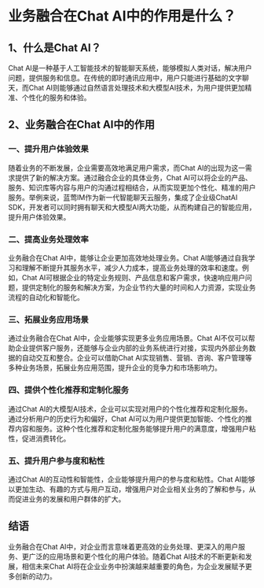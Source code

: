 # 业务融合在Chat AI中的作用是什么？

## 1、什么是Chat AI？

Chat AI是一种基于人工智能技术的智能聊天系统，能够模拟人类对话，解决用户问题，提供服务和信息。在传统的即时通讯应用中，用户只能进行基础的文字聊天，而Chat AI则能够通过自然语言处理技术和大模型AI技术，为用户提供更加精准、个性化的服务和体验。

## 2、业务融合在Chat AI中的作用

### 一、提升用户体验效果

随着业务的不断发展，企业需要高效地满足用户需求，而Chat AI的出现为这一需求提供了新的解决方案。通过融合企业的具体业务，Chat AI可以将企业的产品、服务、知识库等内容与用户的沟通过程相结合，从而实现更加个性化、精准的用户服务。举例来说，蓝莺IM作为新一代智能聊天云服务，集成了企业级ChatAI SDK，开发者可以同时拥有聊天和大模型AI两大功能，从而构建自己的智能应用，提升用户体验效果。

### 二、提高业务处理效率

业务融合在Chat AI中，能够让企业更加高效地处理业务。Chat AI能够通过自我学习和理解不断提升其服务水平，减少人力成本，提高业务处理的效率和速度。例如，Chat AI可根据企业的特定业务规则、产品信息和客户需求，快速响应用户问题，提供定制化的服务和解决方案，为企业节约大量的时间和人力资源，实现业务流程的自动化和智能化。

### 三、拓展业务应用场景

通过业务融合在Chat AI中，企业能够实现更多业务应用场景。Chat AI不仅可以帮助企业提供客户服务，还能够与企业内部的业务系统进行对接，实现内外部业务数据的自动交互和整合。企业可以借助Chat AI实现销售、营销、咨询、客户管理等多种业务场景，拓展业务应用范围，提升企业的竞争力和市场影响力。

### 四、提供个性化推荐和定制化服务

通过Chat AI的大模型AI技术，企业可以实现对用户的个性化推荐和定制化服务。通过分析用户的历史行为和偏好，Chat AI可以为用户提供更加智能、个性化的推荐内容和服务。这种个性化推荐和定制化服务能够提升用户的满意度，增强用户粘性，促进消费转化。

### 五、提升用户参与度和粘性

通过Chat AI的互动性和智能性，企业能够提升用户的参与度和粘性。Chat AI能够以更加生动、有趣的方式与用户互动，增强用户对企业相关业务的了解和参与，从而促进业务的发展和用户群体的扩大。

## 结语

业务融合在Chat AI中，对企业而言意味着更高效的业务处理、更深入的用户服务、更广泛的应用场景和更个性化的用户体验。随着Chat AI技术的不断更新和发展，相信未来Chat AI将在企业业务中扮演越来越重要的角色，为企业发展赋予更多创新的动力。